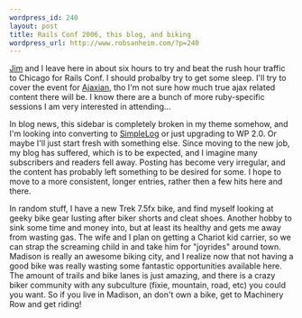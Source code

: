 ```yaml
--- 
wordpress_id: 240
layout: post
title: Rails Conf 2006, this blog, and biking
wordpress_url: http://www.robsanheim.com/?p=240
---
```

<a href="http://jimhalberg.blogspot.com/">Jim</a> and I leave here in about six hours to try and beat the rush hour traffic to Chicago for Rails Conf.  I should probalby try to get some sleep.  I'll try to cover the event for <a href="http://ajaxian.com">Ajaxian</a>, tho I'm not sure how much true ajax related content there will be.  I know there are a bunch of more ruby-specific sessions I am very interested in attending...

In blog news, this sidebar is completely broken in my theme somehow, and I'm looking into converting to  <a href="http://simplelog.net">SimpleLog</a> or just upgrading to WP 2.0.  Or maybe I'll just start fresh with something else.  Since moving to the new job, my blog has suffered, which is to be expected, and I imagine many subscribers and readers fell away.  Posting has become very irregular, and the content has probably left something to be desired for some.  I hope to move to a more consistent, longer entries, rather then a few hits here and there.  

In random stuff, I have a new Trek 7.5fx bike, and find myself looking at geeky bike gear lusting after biker shorts and cleat shoes.  Another hobby to sink some time and money into, but at least its healthy and gets me away from wasting gas.  The wife and I plan on getting a Chariot kid carrier, so we can strap the screaming child in and take him for "joyrides" around town.  Madison is really an awesome biking city, and I realize now that not having a good bike was really wasting some fantastic opportunities available here.  The amount of trails and bike lanes is just amazing, and there is a crazy biker community with any subculture (fixie, mountain, road, etc) you could you want. So if you live in Madison, an don't own a bike, get to Machinery Row and get riding!
